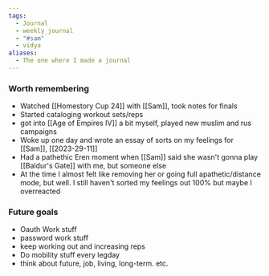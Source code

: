 ```yaml
---
tags:
  - Journal
  - weekly_journal
  - "#sam"
  - vidya
aliases:
  - The one where I made a journal
---
```

### Worth remembering
- Watched [[Homestory Cup 24]] with [[Sam]], took notes for finals
- Started cataloging workout sets/reps
-  got into [[Age of Empires IV]] a bit myself, played new muslim and rus campaigns
- Woke up one day and wrote an essay of sorts on my feelings for [[Sam]], [[2023-29-11]]
- Had a pathethic Eren moment when [[Sam]] said she wasn't gonna play [[Baldur's Gate]] with me, but someone else
- At the time I almost felt like removing her or going full apathetic/distance mode, but well. I still haven't sorted my feelings out 100% but maybe I overreacted

### Future goals
- Oauth Work stuff
- password work stuff
- keep working out and increasing reps
- Do mobility stuff every legday
- think about future, job, living, long-term. etc.